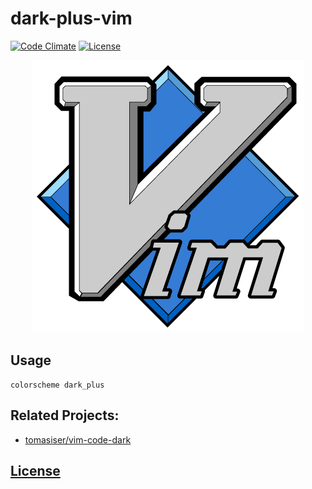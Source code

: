 # dark-plus-vim
[![Code Climate](https://img.shields.io/codeclimate/issues/github/me-and/mdf.svg)](https://github.com/dunstontc/vim-vscode-theme/issues)
[![License](https://img.shields.io/github/license/dunstontc/vim-vscode-theme.svg)](https://github.com/dunstontc/vim-vscode-theme/blob/master/LICENSE)

<div align="center">
    <img src="https://raw.githubusercontent.com/dunstontc/assets/master/images/vim-vscode/vim_vscode_436.png" alt="vim-vscode"/>
</div>

## Usage
```vim
colorscheme dark_plus
```

## Related Projects:
  - [tomasiser/vim-code-dark](https://github.com/tomasiser/vim-code-dark)

## [License](https://github.com/dunstontc/vim-vscode-theme/blob/master/LICENSE)

